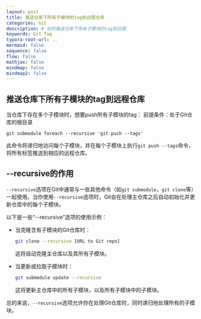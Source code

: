 ```yaml
---
layout: post
title: 推送仓库下所有子模块的tag到远程仓库
categories: Git
description: # 如何推送仓库下所有子模块的tag到远程
keywords: Git Tag
typora-root-url: ..
mermaid: false
sequence: false
flow: false
mathjax: false
mindmap: false
mindmap2: false
---
```


## 推送仓库下所有子模块的tag到远程仓库
当仓库下存在多个子模块时，想要push所有子模块的tag：
前提条件：处于Git仓库的根目录
```
git submodule foreach --recursive 'git push --tags'
```
此命令将递归地访问每个子模块，并在每个子模块上执行`git push --tags`命令，将所有标签推送到相应的远程仓库。


## --recursive的作用
`--recursive`选项在Git中通常与一些其他命令（如`git submodule`，`git clone`等）一起使用。当你使用`--recursive`选项时，Git会在处理主仓库之后自动初始化并更新仓库中的每个子模块。

以下是一些“--recursive”选项的使用示例：

- 当克隆含有子模块的Git仓库时：

    ```bash
    git clone --recursive [URL to Git repo]
    ```

    这将自动克隆主仓库以及其所有子模块。

- 当更新或拉取子模块时：

    ```bash
    git submodule update --recursive
    ```
  
    这将更新主仓库中的所有子模块，以及所有子模块中的子模块。

总的来说，`--recursive`选项允许你在处理Git仓库时，同时递归地处理所有的子模块。
<!--stackedit_data:
eyJoaXN0b3J5IjpbNjgxMDk0MjgzXX0=
-->
